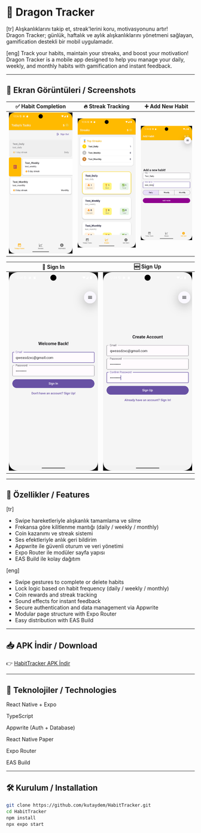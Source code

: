 # 🧠 Dragon Tracker

[tr] Alışkanlıklarını takip et, streak'lerini koru, motivasyonunu artır!  
Dragon Tracker; günlük, haftalık ve aylık alışkanlıklarını yönetmeni sağlayan, gamification destekli bir mobil uygulamadır.

[eng] Track your habits, maintain your streaks, and boost your motivation!  
Dragon Tracker is a mobile app designed to help you manage your daily, weekly, and monthly habits with gamification and instant feedback.

---

## 📱 Ekran Görüntüleri / Screenshots

| ✅ Habit Completion | 🔥 Streak Tracking | ➕ Add New Habit |
|-------------------|------------------|----------------------|
| ![Complete Habit](assets/screens/index2.png) | ![Streaks](assets/screens/streaks.png) | ![Add Habit](assets/screens/add-habit.png) |

| 🔐 Sign In | 🆕 Sign Up |
|----------------|----------------|
| ![Sign In](assets/screens/signin.png) | ![Sign Up](assets/screens/signup.png) |

---

## 🚀 Özellikler / Features

[tr]
- Swipe hareketleriyle alışkanlık tamamlama ve silme  
- Frekansa göre kilitlenme mantığı (daily / weekly / monthly)  
- Coin kazanımı ve streak sistemi  
- Ses efektleriyle anlık geri bildirim  
- Appwrite ile güvenli oturum ve veri yönetimi  
- Expo Router ile modüler sayfa yapısı  
- EAS Build ile kolay dağıtım

[eng]
- Swipe gestures to complete or delete habits  
- Lock logic based on habit frequency (daily / weekly / monthly)  
- Coin rewards and streak tracking  
- Sound effects for instant feedback  
- Secure authentication and data management via Appwrite  
- Modular page structure with Expo Router  
- Easy distribution with EAS Build
---

## 📥 APK İndir / Download 
👉 [HabitTracker APK İndir](https://drive.google.com/file/d/12Q-Hw8EfPsz2hxhV5Kg1kXhRjddhtCdG/view?usp=sharing)

---

## 🧪 Teknolojiler / Technologies
React Native + Expo

TypeScript

Appwrite (Auth + Database)

React Native Paper

Expo Router

EAS Build

---

## 🛠️ Kurulum / Installation

```bash
git clone https://github.com/kutaydem/HabitTracker.git
cd HabitTracker
npm install
npx expo start


